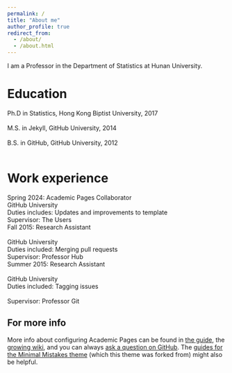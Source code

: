 ```yaml
---
permalink: /
title: "About me"
author_profile: true
redirect_from: 
  - /about/
  - /about.html
---
```


I am a Professor in the Department of Statistics at Hunan University. <br>


Education
======
Ph.D in Statistics, Hong Kong Biptist University, 2017   <br> <br>
M.S. in Jekyll, GitHub University, 2014  <br> <br>
B.S. in GitHub, GitHub University, 2012  <br> <br>

Work experience
======
Spring 2024: Academic Pages Collaborator  <br>
GitHub University  <br>
Duties includes: Updates and improvements to template  <br>
Supervisor: The Users  <br>
Fall 2015: Research Assistant <br>  
GitHub University  <br>
Duties included: Merging pull requests  <br>
Supervisor: Professor Hub  <br>
Summer 2015: Research Assistant <br>  
GitHub University  <br>
Duties included: Tagging issues <br>  
Supervisor: Professor Git  <br>


For more info
------
More info about configuring Academic Pages can be found in [the guide](https://academicpages.github.io/markdown/), the [growing wiki](https://github.com/academicpages/academicpages.github.io/wiki), and you can always [ask a question on GitHub](https://github.com/academicpages/academicpages.github.io/discussions). The [guides for the Minimal Mistakes theme](https://mmistakes.github.io/minimal-mistakes/docs/configuration/) (which this theme was forked from) might also be helpful.
